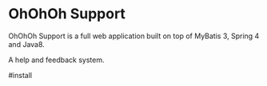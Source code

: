 OhOhOh Support
=================
OhOhOh Support is a full web application built on top of MyBatis 3, Spring 4 and Java8.

A help and feedback system.

#install
